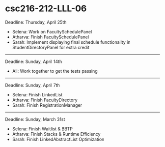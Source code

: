 # csc216-212-LLL-06

Deadline: Thursday, April 25th
- Selena: Work on FacultySchedulePanel
- Atharva: Finish FacultySchedulePanel
- Sarah: Implement displaying final schedule functionality in StudentDirectoryPanel for extra credit

---

Deadline: Sunday, April 14th
- All: Work together to get the tests passing

---

Deadline: Sunday, April 7th
- Selena: Finish LinkedList
- Atharva: Finish FacultyDirectory
- Sarah: Finish RegistrationManager

---

Deadline: Sunday, March 31st
- Selena: Finish Waitlist & BBTP
- Atharva: Finish Stacks & Runtime Efficiency
- Sarah: Finish LinkedAbstractList Optimization
